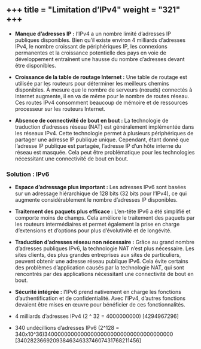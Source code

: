+++
title = "Limitation d’IPv4"
weight = "321"
+++
-------------------

+ **Manque d’adresses IP :** l’IPv4 a un nombre limité d’adresses IP publiques disponibles. Bien qu’il existe environ 4 milliards d’adresses IPv4, le nombre croissant de périphériques IP, les connexions permanentes et la croissance potentielle des pays en voie de développement entraînent une hausse du nombre d’adresses devant être disponibles.

+ **Croissance de la table de routage Internet :** Une table de routage est utilisée par les routeurs pour déterminer les meilleurs chemins disponibles. À mesure que le nombre de serveurs (nœuds) connectés à Internet augmente, il en va de même pour le nombre de routes réseau. Ces routes IPv4 consomment beaucoup de mémoire et de ressources processeur sur les routeurs Internet.

+ **Absence de connectivité de bout en bout :** La technologie de traduction d’adresses réseau (NAT) est généralement implémentée dans les réseaux IPv4. Cette technologie permet à plusieurs périphériques de partager une adresse IP publique unique. Cependant, étant donné que l’adresse IP publique est partagée, l’adresse IP d’un hôte interne du réseau est masquée. Cela peut être problématique pour les technologies nécessitant une connectivité de bout en bout.

### Solution : IPv6
+ **Espace d’adressage plus important :** Les adresses IPv6 sont basées sur un adressage hiérarchique de 128 bits (32 bits pour l’IPv4), ce qui augmente considérablement le nombre d’adresses IP disponibles.

+ **Traitement des paquets plus efficace :** L’en-tête IPv6 a été simplifié et comporte moins de champs. Cela améliore le traitement des paquets par les routeurs intermédiaires et permet également la prise en charge d’extensions et d’options pour plus d’évolutivité et de longévité.

+ **Traduction d’adresses réseau non nécessaire :** Grâce au grand nombre d’adresses publiques IPv6, la technologie NAT n’est plus nécessaire. Les sites clients, des plus grandes entreprises aux sites de particuliers, peuvent obtenir une adresse réseau publique IPv6. Cela évite certains des problèmes d’application causés par la technologie NAT, qui sont rencontrés par des applications nécessitant une connectivité de bout en bout.

+ **Sécurité intégrée :** l’IPv6 prend nativement en charge les fonctions d’authentification et de confidentialité. Avec l’IPv4, d’autres fonctions devaient être mises en œuvre pour bénéficier de ces fonctionnalités.

+ 4 milliards d’adresses IPv4 (2 ^ 32 = 4000000000) [4294967296]

+ 340 undécillions d’adresses IPv6 (2^128 = 340x10^36)340000000000000000000000000000000000000 [340282366920938463463374607431768211456]